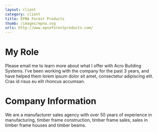 ```yaml
---
layout: client
category: client
title: EPNA Forest Products
thumb: /images/epna.svg
urls: http://www.epnaforestproducts.com/
---
```


# My Role

Please email me to learn more about what I offer with Acro Building Systems. I’ve been working with the company for the past 3 years, and have helped them lorem ipsum dolor sit amet, consectetur adipiscing elit. Cras id risus eu elit rhoncus accumsan.

# Company Information

 We are a manufacturer sales agency with over 50 years of experience in  manufacturing, timber frame construction, timber frame sales, sales in timber frame houses and timber beams.
